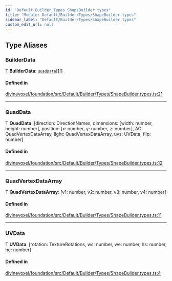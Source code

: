 ```yaml
---
id: "Default_Builder_Types_ShapeBuilder_types"
title: "Module: Default/Builder/Types/ShapeBuilder.types"
sidebar_label: "Default/Builder/Types/ShapeBuilder.types"
custom_edit_url: null
---
```


## Type Aliases

### BuilderData

Ƭ **BuilderData**: [`QuadData`](Default_Builder_Types_ShapeBuilder_types.md#quaddata)[][]

#### Defined in

[divinevoxel/foundation/src/Default/Builder/Types/ShapeBuilder.types.ts:21](https://github.com/lucasdamianjohnson/DivineVoxelEngine/blob/596fa7391478620ed460dfb4856ff0a763b91c49/divinevoxel/foundation/src/Default/Builder/Types/ShapeBuilder.types.ts#L21)

___

### QuadData

Ƭ **QuadData**: [direction: DirectionNames, dimensions: [width: number, height: number], position: [x: number, y: number, z: number], AO: QuadVertexDataArray, light: QuadVertexDataArray, uvs: UVData, flip: number]

#### Defined in

[divinevoxel/foundation/src/Default/Builder/Types/ShapeBuilder.types.ts:12](https://github.com/lucasdamianjohnson/DivineVoxelEngine/blob/596fa7391478620ed460dfb4856ff0a763b91c49/divinevoxel/foundation/src/Default/Builder/Types/ShapeBuilder.types.ts#L12)

___

### QuadVertexDataArray

Ƭ **QuadVertexDataArray**: [v1: number, v2: number, v3: number, v4: number]

#### Defined in

[divinevoxel/foundation/src/Default/Builder/Types/ShapeBuilder.types.ts:11](https://github.com/lucasdamianjohnson/DivineVoxelEngine/blob/596fa7391478620ed460dfb4856ff0a763b91c49/divinevoxel/foundation/src/Default/Builder/Types/ShapeBuilder.types.ts#L11)

___

### UVData

Ƭ **UVData**: [rotation: TextureRotations, ws: number, we: number, hs: number, he: number]

#### Defined in

[divinevoxel/foundation/src/Default/Builder/Types/ShapeBuilder.types.ts:4](https://github.com/lucasdamianjohnson/DivineVoxelEngine/blob/596fa7391478620ed460dfb4856ff0a763b91c49/divinevoxel/foundation/src/Default/Builder/Types/ShapeBuilder.types.ts#L4)
